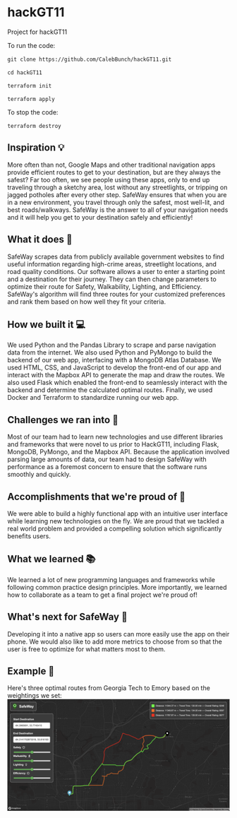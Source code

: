 # hackGT11

Project for hackGT11

To run the code:

```
git clone https://github.com/CalebBunch/hackGT11.git
```

```
cd hackGT11
```

```
terraform init
```

```
terraform apply
```

To stop the code:

```
terraform destroy
```

## Inspiration 💡

More often than not, Google Maps and other traditional navigation apps provide efficient routes to get to your destination, but are they always the safest? Far too often, we see people using these apps, only to end up traveling through a sketchy area, lost without any streetlights, or tripping on jagged potholes after every other step. SafeWay ensures that when you are in a new environment, you travel through only the safest, most well-lit, and best roads/walkways. SafeWay is the answer to all of your navigation needs and it will help you get to your destination safely and efficiently!

## What it does 🧐

SafeWay scrapes data from publicly available government websites to find useful information regarding high-crime areas, streetlight locations, and road quality conditions. Our software allows a user to enter a starting point and a destination for their journey. They can then change parameters to optimize their route for Safety, Walkability, Lighting, and Efficiency. SafeWay's algorithm will find three routes for your customized preferences and rank them based on how well they fit your criteria.

## How we built it 💻

We used Python and the Pandas Library to scrape and parse navigation data from the internet. We also used Python and PyMongo to build the backend of our web app, interfacing with a MongoDB Atlas Database. We used HTML, CSS, and JavaScript to develop the front-end of our app and interact with the Mapbox API to generate the map and draw the routes. We also used Flask which enabled the front-end to seamlessly interact with the backend and determine the calculated optimal routes. Finally, we used Docker and Terraform to standardize running our web app.

## Challenges we ran into 👾

Most of our team had to learn new technologies and use different libraries and frameworks that were novel to us prior to HackGT11, including Flask, MongoDB, PyMongo, and the Mapbox API. Because the application involved parsing large amounts of data, our team had to design SafeWay with performance as a foremost concern to ensure that the software runs smoothly and quickly.

## Accomplishments that we're proud of 🌟

We were able to build a highly functional app with an intuitive user interface while learning new technologies on the fly. We are proud that we tackled a real world problem and provided a compelling solution which significantly benefits users.

## What we learned 📚

We learned a lot of new programming languages and frameworks while following common practice design principles. More importantly, we learned how to collaborate as a team to get a final project we're proud of!

## What's next for SafeWay 🔮

Developing it into a native app so users can more easily use the app on their phone. We would also like to add more metrics to choose from so that the user is free to optimize for what matters most to them.

## Example 📸

Here's three optimal routes from Georgia Tech to Emory based on the weightings we set:
![Example Image](static/images/gt_emory_path.png)
